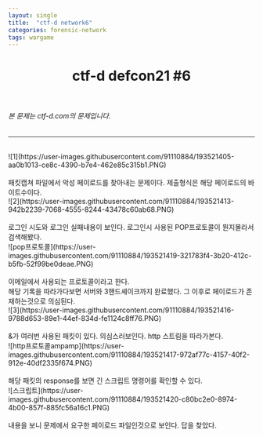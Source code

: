 ```yaml
---
layout: single
title:  "ctf-d network6"
categories: forensic-network
tags: wargame
---
```



# <center>ctf-d defcon21 #6</center><br>
###### 본 문제는 ctf-d.com의 문제입니다.<br>
---
<br>
![1](https://user-images.githubusercontent.com/91110884/193521405-aa0b1013-ce8c-4390-b7e4-462e85c315b1.PNG)
<br><br>
패킷캡쳐 파일에서 악성 페이로드를 찾아내는 문제이다. 제출형식은 해당 페이로드의 바이트수이다.<br>
![2](https://user-images.githubusercontent.com/91110884/193521413-942b2239-7068-4555-8244-43478c60ab68.PNG)
<br><br>
로그인 시도와 로그인 실패내용이 보인다. 로그인시 사용된 POP프로토콜이 뭔지몰라서 검색해봤다. <br>
![pop프로토콜](https://user-images.githubusercontent.com/91110884/193521419-321783f4-3b20-412c-b5fb-52f99be0deae.PNG)
<br><br>
이메일에서 사용되는 프로토콜이라고 한다. <br>
해당 기록을 따라가다보면 서버와 3핸드셰이크까지 완료했다. 그 이후로 페이로드가 존재하는것으로 의심된다.<br>
![3](https://user-images.githubusercontent.com/91110884/193521416-9788d653-89e1-44ef-834d-fe1124c8ff76.PNG)
<br><br>
&가 여러번 사용된 패킷이 있다. 의심스러보인다. http 스트림을 따라가본다. <br>
![http프로토콜ampamp](https://user-images.githubusercontent.com/91110884/193521417-972af77c-4157-40f2-912e-40df2335f674.PNG)
<br><br>
해당 패킷의 response를 보면 긴 스크립트 명령어를 확인할 수 있다. 
<br>
![스크립트](https://user-images.githubusercontent.com/91110884/193521420-c80bc2e0-8974-4b00-857f-885fc56a16c1.PNG)
<br><br>
내용을 보니 문제에서 요구한 페이로드 파일인것으로 보인다. 답을 찾았다.
